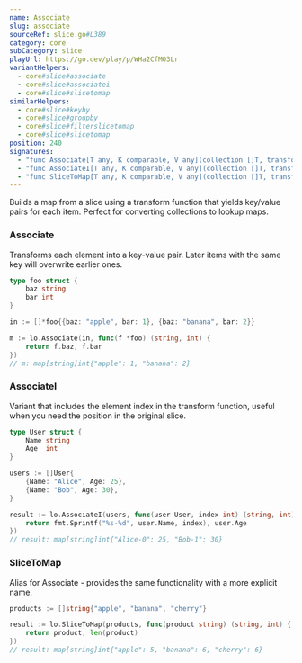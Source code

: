 ```yaml
---
name: Associate
slug: associate
sourceRef: slice.go#L389
category: core
subCategory: slice
playUrl: https://go.dev/play/p/WHa2CfMO3Lr
variantHelpers:
  - core#slice#associate
  - core#slice#associatei
  - core#slice#slicetomap
similarHelpers:
  - core#slice#keyby
  - core#slice#groupby
  - core#slice#filterslicetomap
  - core#slice#slicetomap
position: 240
signatures:
  - "func Associate[T any, K comparable, V any](collection []T, transform func(item T) (K, V)) map[K]V"
  - "func AssociateI[T any, K comparable, V any](collection []T, transform func(item T, index int) (K, V)) map[K]V"
  - "func SliceToMap[T any, K comparable, V any](collection []T, transform func(item T) (K, V)) map[K]V"
---
```


Builds a map from a slice using a transform function that yields key/value pairs for each item. Perfect for converting collections to lookup maps.

### Associate

Transforms each element into a key-value pair. Later items with the same key will overwrite earlier ones.

```go
type foo struct {
    baz string
    bar int
}

in := []*foo{{baz: "apple", bar: 1}, {baz: "banana", bar: 2}}

m := lo.Associate(in, func(f *foo) (string, int) {
    return f.baz, f.bar
})
// m: map[string]int{"apple": 1, "banana": 2}
```

### AssociateI

Variant that includes the element index in the transform function, useful when you need the position in the original slice.

```go
type User struct {
    Name string
    Age  int
}

users := []User{
    {Name: "Alice", Age: 25},
    {Name: "Bob", Age: 30},
}

result := lo.AssociateI(users, func(user User, index int) (string, int) {
    return fmt.Sprintf("%s-%d", user.Name, index), user.Age
})
// result: map[string]int{"Alice-0": 25, "Bob-1": 30}
```

### SliceToMap

Alias for Associate - provides the same functionality with a more explicit name.

```go
products := []string{"apple", "banana", "cherry"}

result := lo.SliceToMap(products, func(product string) (string, int) {
    return product, len(product)
})
// result: map[string]int{"apple": 5, "banana": 6, "cherry": 6}
```
